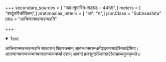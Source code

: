 +++
secondary_sources = [ "महा-सुभाषित-सङ्ग्रहः - 4459",]
meters = [ "शार्दूलविक्रीडितम्",]
pratimaalaa_letters = [ "आ", "त",]
jsonClass = "Subhaashita"
title = "आचिन्वानमहन्यहन्यहनि"

+++

<details open><summary>Text</summary>

आचिन्वानमहन्यहन्यहनि साकारान् विहारक्रमान् आरुन्धानमरुन्धतीहृदयमप्यार्द्रस्मितार्द्रश्रिया।  
आतन्वानमनन्यजन्मनयनश्लाघ्यामनर्घ्यां दशाम् आनन्दं व्रजसुन्दरीस्तनतटीसाम्राज्यमुज्जृम्भते॥
</details>
